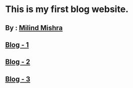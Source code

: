 # This is my first blog website.
## By : [Milind Mishra](https://github.com/thatbeautifuldream)

## [Blog - 1](blog-1.md)
## [Blog - 2](blog-2.md)
## [Blog - 3](blog-3.md)